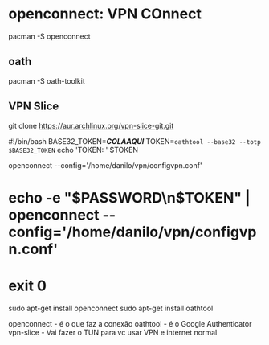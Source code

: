 # openconnect: VPN COnnect
pacman -S openconnect

## oath
pacman -S oath-toolkit

## VPN Slice
git clone https://aur.archlinux.org/vpn-slice-git.git




#!/bin/bash
BASE32_TOKEN=***COLAAQUI***
TOKEN=`oathtool --base32 --totp $BASE32_TOKEN`
echo 'TOKEN: ' $TOKEN

openconnect --config='/home/danilo/vpn/configvpn.conf'

# echo -e "$PASSWORD\n$TOKEN" | openconnect --config='/home/danilo/vpn/configvpn.conf'

# exit 0



sudo apt-get install openconnect
sudo apt-get install oathtool

openconnect - é o que faz a conexão
oathtool    - é o Google Authenticator
vpn-slice   - Vai fazer o TUN para vc usar VPN e internet normal